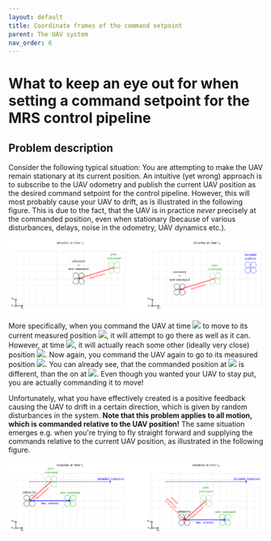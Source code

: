 ```yaml
---
layout: default
title: Coordinate frames of the command setpoint
parent: The UAV system
nav_order: 6
---
```


# What to keep an eye out for when setting a command setpoint for the MRS control pipeline

## Problem description

Consider the following typical situation: You are attempting to make the UAV remain stationary at its current position.
An intuitive (yet wrong) approach is to subscribe to the UAV odometry and publish the current UAV position as the desired command setpoint for the control pipeline.
However, this will most probably cause your UAV to drift, as is illustrated in the following figure.
This is due to the fact, that the UAV is in practice *never* precisely at the commanded position, even when stationary (because of various disturbances, delays, noise in the odometry, UAV dynamics etc.).

![uav_drift](fig/setpoint_frame_fig.png)

More specifically, when you command the UAV at time <img src="https://render.githubusercontent.com/render/math?math=t_1"> to move to its current measured position <img src="https://render.githubusercontent.com/render/math?math=\mathbf{x}_c\left(t_1\right)%20=%20\mathbf{x}_m\left(t_1\right)">, it will attempt to go there as well as it can.
However, at time <img src="https://render.githubusercontent.com/render/math?math=t_2">, it will actually reach some other (ideally very close) position <img src="https://render.githubusercontent.com/render/math?math=\mathbf{x}_m\left(t_2\right)%20\neq%20\mathbf{x}_c\left(t_1\right)">.
Now again, you command the UAV again to go to its measured position <img src="https://render.githubusercontent.com/render/math?math=\mathbf{x}_c\left(t_2\right)%20=%20\mathbf{x}_m\left(t_1\right)">.
You can already see, that the commanded position at <img src="https://render.githubusercontent.com/render/math?math=t_2"> is different, than the on at <img src="https://render.githubusercontent.com/render/math?math=t_2">.
Even though you wanted your UAV to stay put, you are actually commanding it to move!

Unfortunately, what you have effectively created is a positive feedback causing the UAV to drift in a certain direction, which is given by random disturbances in the system.
**Note that this problem applies to all motion, which is commanded relative to the UAV position!**
The same situation emerges e.g. when you're trying to fly straight forward and supplying the commands relative to the current UAV position, as illustrated in the following figure.

![uav_drift](fig/setpoint_frame_fig2.png)
